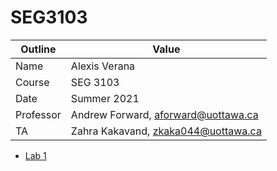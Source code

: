 # SEG3103

| Outline | Value |
| --- | --- |
| Name | Alexis Verana |
| Course | SEG 3103 |
| Date | Summer 2021 |
| Professor | Andrew Forward, aforward@uottawa.ca |
| TA | Zahra Kakavand, zkaka044@uottawa.ca |

<ul>
  <li><a href="https://github.com/sixela413/seg3103_playground/blob/main/lab01/README.md">Lab 1</a></li>
  </ul>
